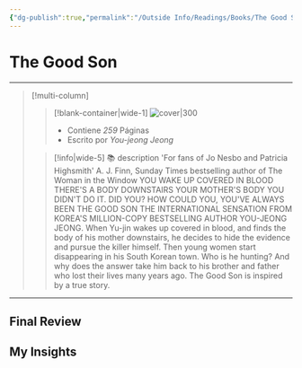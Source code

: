 ```yaml
---
{"dg-publish":true,"permalink":"/Outside Info/Readings/Books/The Good Son/","title":"The Good Son","updated":"2023-11-20T19:34:58.633-05:00"}
---
```



# The Good Son
- - -
> [!multi-column]
> 
> > [!blank-container|wide-1]
> >  ![cover|300](http://books.google.com/books/content?id=UMsjDwAAQBAJ&printsec=frontcover&img=1&zoom=1&edge=curl&source=gbs_api)
> >- Contiene *259* Páginas
> >- Escrito por *You-jeong Jeong*
> 
> > [!info|wide-5] 📚 description
> > 'For fans of Jo Nesbo and Patricia Highsmith' A. J. Finn, Sunday Times bestselling author of The Woman in the Window YOU WAKE UP COVERED IN BLOOD THERE'S A BODY DOWNSTAIRS YOUR MOTHER'S BODY YOU DIDN'T DO IT. DID YOU? HOW COULD YOU, YOU'VE ALWAYS BEEN THE GOOD SON THE INTERNATIONAL SENSATION FROM KOREA'S MILLION-COPY BESTSELLING AUTHOR YOU-JEONG JEONG. When Yu-jin wakes up covered in blood, and finds the body of his mother downstairs, he decides to hide the evidence and pursue the killer himself. Then young women start disappearing in his South Korean town. Who is he hunting? And why does the answer take him back to his brother and father who lost their lives many years ago. The Good Son is inspired by a true story.
> 

- - -

## Final Review

## My Insights